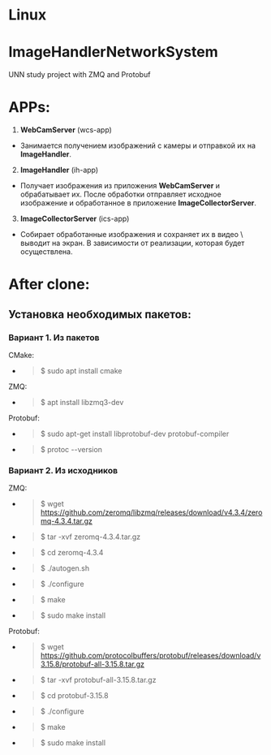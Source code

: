 # **Linux**

# ImageHandlerNetworkSystem
UNN study project with ZMQ and Protobuf

# APPs:
1) **WebCamServer** (wcs-app)
* Занимается получением изображений с камеры и отправкой их на **ImageHandler**.
2) **ImageHandler** (ih-app)
* Получает изображения из приложения **WebCamServer** и обрабатывает их. После обработки отправляет исходное изображение и обработанное в приложение **ImageCollectorServer**.
3) **ImageCollectorServer** (ics-app)
* Собирает обработанные изображения и сохраняет их в видео \ выводит на экран. В зависимости от реализации, которая будет осуществлена.

# After clone:
## Установка необходимых пакетов:
### Вариант 1. Из пакетов

CMake:
* > $ sudo apt install cmake

ZMQ:
* > $ apt install libzmq3-dev

Protobuf:
* > $ sudo apt-get install libprotobuf-dev protobuf-compiler
* > $ protoc --version

### Вариант 2. Из исходников

ZMQ:
* > $ wget https://github.com/zeromq/libzmq/releases/download/v4.3.4/zeromq-4.3.4.tar.gz
* > $ tar -xvf zeromq-4.3.4.tar.gz
* > $ cd zeromq-4.3.4
* > $ ./autogen.sh
* > $ ./configure
* > $ make
* > $ sudo make install

Protobuf:
* > $ wget https://github.com/protocolbuffers/protobuf/releases/download/v3.15.8/protobuf-all-3.15.8.tar.gz
* > $ tar -xvf protobuf-all-3.15.8.tar.gz
* > $ cd protobuf-3.15.8
* > $ ./configure
* > $ make
* > $ sudo make install